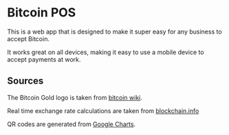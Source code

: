 # Bitcoin POS

This is a web app that is designed to make it super easy for any business to accept Bitcoin.

It works great on all devices, making it easy to use a mobile device to accept payments at work.

## Sources

The Bitcoin Gold logo is taken from [bitcoin wiki](https://en.bitcoin.it/wiki/Promotional_graphics#Gold_style).

Real time exchange rate calculations are taken from [blockchain.info](https://blockchain.info/api/exchange_rates_api)

QR codes are generated from [Google Charts](https://developers.google.com/chart/infographics/docs/qr_codes).
